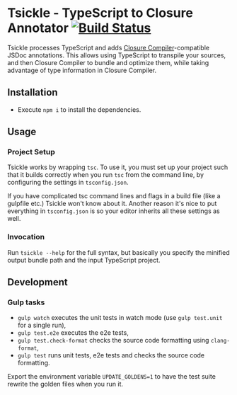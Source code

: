 # Tsickle - TypeScript to Closure Annotator [![Build Status](https://travis-ci.org/angular/tsickle.svg?branch=master)](https://travis-ci.org/angular/tsickle)

Tsickle processes TypeScript and adds [Closure Compiler]-compatible JSDoc
annotations. This allows using TypeScript to transpile your sources, and then
Closure Compiler to bundle and optimize them, while taking advantage of type
information in Closure Compiler.

[Closure Compiler]: https://github.com/google/closure-compiler/

## Installation

- Execute `npm i` to install the dependencies.

## Usage

### Project Setup

Tsickle works by wrapping `tsc`.  To use it, you must set up your project such
that it builds correctly when you run `tsc` from the command line, by
configuring the settings in `tsconfig.json`.

If you have complicated tsc command lines and flags in a build file (like a
gulpfile etc.) Tsickle won't know about it.  Another reason it's nice to put
everything in `tsconfig.json` is so your editor inherits all these settings as
well.

### Invocation

Run `tsickle --help` for the full syntax, but basically you specify the minified
output bundle path and the input TypeScript project.

## Development

### Gulp tasks

- `gulp watch` executes the unit tests in watch mode (use `gulp test.unit` for a
  single run),
- `gulp test.e2e` executes the e2e tests,
- `gulp test.check-format` checks the source code formatting using
  `clang-format`,
- `gulp test` runs unit tests, e2e tests and checks the source code formatting.

Export the environment variable `UPDATE_GOLDENS=1` to have the test suite
rewrite the golden files when you run it.
